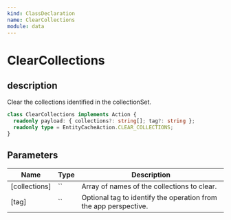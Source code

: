 ```yaml
---
kind: ClassDeclaration
name: ClearCollections
module: data
---
```


# ClearCollections

## description

Clear the collections identified in the collectionSet.

```ts
class ClearCollections implements Action {
  readonly payload: { collections?: string[]; tag?: string };
  readonly type = EntityCacheAction.CLEAR_COLLECTIONS;
}
```

## Parameters

| Name          | Type                                                                  | Description |
| ------------- | --------------------------------------------------------------------- | ----------- |
| [collections] | `` | Array of names of the collections to clear.                      |
| [tag]         | `` | Optional tag to identify the operation from the app perspective. |
